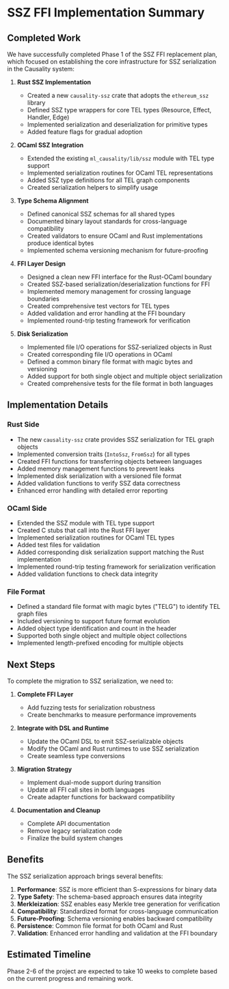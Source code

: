 # SSZ FFI Implementation Summary

## Completed Work

We have successfully completed Phase 1 of the SSZ FFI replacement plan, which focused on establishing the core infrastructure for SSZ serialization in the Causality system:

1. **Rust SSZ Implementation**
   - Created a new `causality-ssz` crate that adopts the `ethereum_ssz` library
   - Defined SSZ type wrappers for core TEL types (Resource, Effect, Handler, Edge)
   - Implemented serialization and deserialization for primitive types
   - Added feature flags for gradual adoption

2. **OCaml SSZ Integration**
   - Extended the existing `ml_causality/lib/ssz` module with TEL type support
   - Implemented serialization routines for OCaml TEL representations
   - Added SSZ type definitions for all TEL graph components
   - Created serialization helpers to simplify usage

3. **Type Schema Alignment**
   - Defined canonical SSZ schemas for all shared types
   - Documented binary layout standards for cross-language compatibility
   - Created validators to ensure OCaml and Rust implementations produce identical bytes
   - Implemented schema versioning mechanism for future-proofing

4. **FFI Layer Design**
   - Designed a clean new FFI interface for the Rust-OCaml boundary
   - Created SSZ-based serialization/deserialization functions for FFI
   - Implemented memory management for crossing language boundaries
   - Created comprehensive test vectors for TEL types
   - Added validation and error handling at the FFI boundary
   - Implemented round-trip testing framework for verification

5. **Disk Serialization**
   - Implemented file I/O operations for SSZ-serialized objects in Rust
   - Created corresponding file I/O operations in OCaml
   - Defined a common binary file format with magic bytes and versioning
   - Added support for both single object and multiple object serialization
   - Created comprehensive tests for the file format in both languages

## Implementation Details

### Rust Side
- The new `causality-ssz` crate provides SSZ serialization for TEL graph objects
- Implemented conversion traits (`IntoSsz`, `FromSsz`) for all types
- Created FFI functions for transferring objects between languages
- Added memory management functions to prevent leaks
- Implemented disk serialization with a versioned file format
- Added validation functions to verify SSZ data correctness
- Enhanced error handling with detailed error reporting

### OCaml Side
- Extended the SSZ module with TEL type support
- Created C stubs that call into the Rust FFI layer
- Implemented serialization routines for OCaml TEL types
- Added test files for validation
- Added corresponding disk serialization support matching the Rust implementation
- Implemented round-trip testing framework for serialization verification
- Added validation functions to check data integrity

### File Format
- Defined a standard file format with magic bytes ("TELG") to identify TEL graph files
- Included versioning to support future format evolution
- Added object type identification and count in the header
- Supported both single object and multiple object collections
- Implemented length-prefixed encoding for multiple objects

## Next Steps

To complete the migration to SSZ serialization, we need to:

1. **Complete FFI Layer**
   - Add fuzzing tests for serialization robustness
   - Create benchmarks to measure performance improvements

2. **Integrate with DSL and Runtime**
   - Update the OCaml DSL to emit SSZ-serializable objects
   - Modify the OCaml and Rust runtimes to use SSZ serialization
   - Create seamless type conversions

3. **Migration Strategy**
   - Implement dual-mode support during transition
   - Update all FFI call sites in both languages
   - Create adapter functions for backward compatibility

4. **Documentation and Cleanup**
   - Complete API documentation
   - Remove legacy serialization code
   - Finalize the build system changes

## Benefits

The SSZ serialization approach brings several benefits:

1. **Performance**: SSZ is more efficient than S-expressions for binary data
2. **Type Safety**: The schema-based approach ensures data integrity
3. **Merkleization**: SSZ enables easy Merkle tree generation for verification
4. **Compatibility**: Standardized format for cross-language communication
5. **Future-Proofing**: Schema versioning enables backward compatibility
6. **Persistence**: Common file format for both OCaml and Rust
7. **Validation**: Enhanced error handling and validation at the FFI boundary

## Estimated Timeline

Phase 2-6 of the project are expected to take 10 weeks to complete based on the current progress and remaining work. 